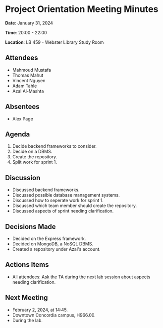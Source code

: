 # Project Orientation Meeting Minutes

**Date**: January 31, 2024

**Time**: 20:00 - 22:00

**Location**: LB 459 - Webster Library Study Room

## Attendees

- Mahmoud Mustafa
- Thomas Mahut
- Vincent Nguyen
- Adam Tahle
- Azal Al-Mashta

## Absentees

- Alex Page

## Agenda

1. Decide backend frameworks to consider.
2. Decide on a DBMS.
3. Create the repository.
4. Split work for sprint 1.

## Discussion

- Discussed backend frameworks.
- Discussed possible database management systems.
- Discussed how to seperate work for sprint 1.
- Discussed which team member should create the repository.
- Discussed aspects of sprint needing clarification.

## Decisions Made

- Decided on the Express framework.
- Decided on MongoDB, a NoSQL DBMS.
- Created a repository under Azal's account.

## Actions Items

- All attendees: Ask the TA during the next lab session about aspects needing clarification.

## Next Meeting

- February 2, 2024, at 14:45.
- Downtown Concordia campus, H966.00.
- During the lab.
